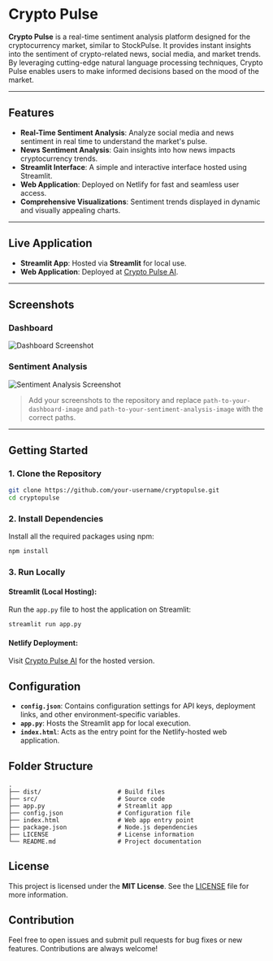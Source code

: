 
# Crypto Pulse

**Crypto Pulse** is a real-time sentiment analysis platform designed for the cryptocurrency market, similar to StockPulse. It provides instant insights into the sentiment of crypto-related news, social media, and market trends. By leveraging cutting-edge natural language processing techniques, Crypto Pulse enables users to make informed decisions based on the mood of the market.

---

## Features

- **Real-Time Sentiment Analysis**: Analyze social media and news sentiment in real time to understand the market's pulse.
- **News Sentiment Analysis**: Gain insights into how news impacts cryptocurrency trends.
- **Streamlit Interface**: A simple and interactive interface hosted using Streamlit.
- **Web Application**: Deployed on Netlify for fast and seamless user access.
- **Comprehensive Visualizations**: Sentiment trends displayed in dynamic and visually appealing charts.

---

## Live Application

- **Streamlit App**: Hosted via **Streamlit** for local use.
- **Web Application**: Deployed at [Crypto Pulse AI](https://cryptopulseai.netlify.app/).

---

## Screenshots

### Dashboard
![Dashboard Screenshot](![image](https://github.com/user-attachments/assets/9b5d2fde-74a6-49ad-93cc-4af6039366b8))

### Sentiment Analysis
![Sentiment Analysis Screenshot](![image](https://github.com/user-attachments/assets/66d656fb-9e83-48d7-8e3d-295e2d7f70e3))

> Add your screenshots to the repository and replace `path-to-your-dashboard-image` and `path-to-your-sentiment-analysis-image` with the correct paths.

---

## Getting Started

### 1. **Clone the Repository**
```bash
git clone https://github.com/your-username/cryptopulse.git
cd cryptopulse
```

### 2. **Install Dependencies**
Install all the required packages using npm:
```bash
npm install
```

### 3. **Run Locally**

#### **Streamlit (Local Hosting)**:
Run the `app.py` file to host the application on Streamlit:
```bash
streamlit run app.py
```

#### **Netlify Deployment**:
Visit [Crypto Pulse AI](https://cryptopulseai.netlify.app/) for the hosted version.


## Configuration

- **`config.json`**: Contains configuration settings for API keys, deployment links, and other environment-specific variables.
- **`app.py`**: Hosts the Streamlit app for local execution.
- **`index.html`**: Acts as the entry point for the Netlify-hosted web application.

## Folder Structure

```
.
├── dist/                     # Build files
├── src/                      # Source code
├── app.py                    # Streamlit app
├── config.json               # Configuration file
├── index.html                # Web app entry point
├── package.json              # Node.js dependencies
├── LICENSE                   # License information
└── README.md                 # Project documentation
```

## License

This project is licensed under the **MIT License**. See the [LICENSE](LICENSE) file for more information.

## Contribution

Feel free to open issues and submit pull requests for bug fixes or new features. Contributions are always welcome!

